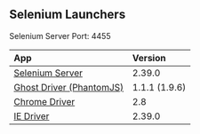 Selenium Launchers
---
Selenium Server Port: 4455

| App | Version |
|:-----------|:-------------|
| [Selenium Server](https://code.google.com/p/selenium/downloads/list) | 2.39.0
| [Ghost Driver (PhantomJS)](https://bitbucket.org/ariya/phantomjs/downloads/) | 1.1.1 (1.9.6)
| [Chrome Driver](http://chromedriver.storage.googleapis.com/index.html) | 2.8
| [IE Driver](https://code.google.com/p/selenium/downloads/list) | 2.39.0
